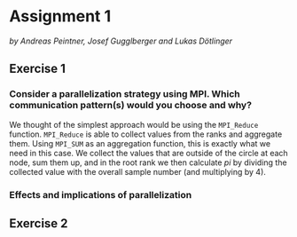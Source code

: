 # Assignment 1

*by Andreas Peintner, Josef Gugglberger and Lukas Dötlinger*

## Exercise 1

### Consider a parallelization strategy using MPI. Which communication pattern(s) would you choose and why?

We thought of the simplest approach would be using the `MPI_Reduce` function. `MPI_Reduce` is able to collect values from the ranks and aggregate them. Using `MPI_SUM` as an aggregation function, this is exactly what we need in this case. We collect the values that are outside of the circle at each node, sum them up, and in the root rank we then calculate *pi* by dividing the collected value with the overall sample number (and multiplying by 4).

### Effects and implications of parallelization

## Exercise 2